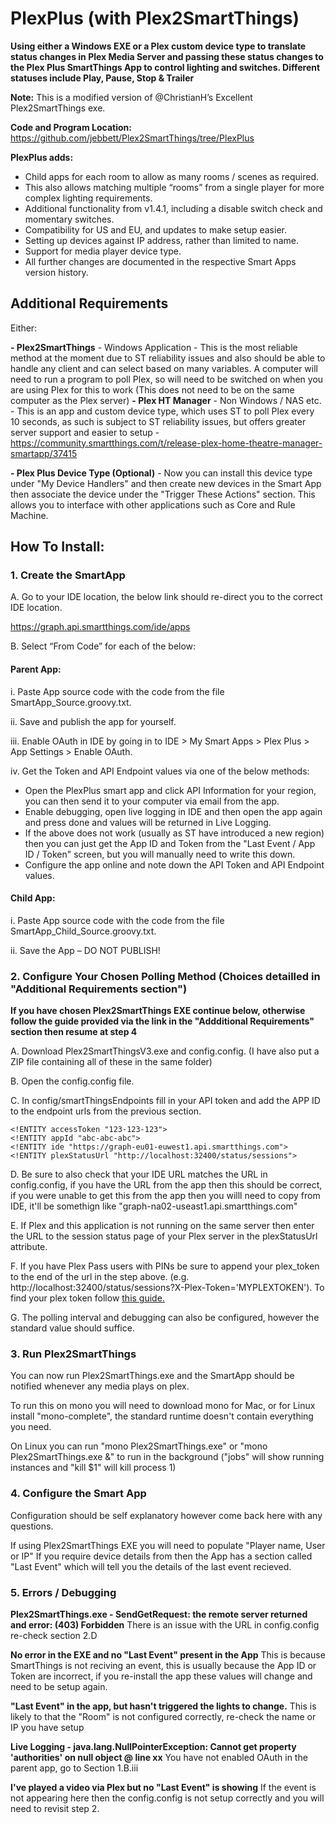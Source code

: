 # PlexPlus (with Plex2SmartThings)

**Using either a Windows EXE or a Plex custom device type to translate status changes in Plex Media Server and passing these status changes to the Plex Plus SmartThings App to control lighting and switches. Different statuses include Play, Pause, Stop & Trailer**

**Note:** This is a modified version of @ChristianH’s Excellent Plex2SmartThings exe. 

**Code and Program Location:**
https://github.com/jebbett/Plex2SmartThings/tree/PlexPlus

**PlexPlus adds:**
- Child apps for each room to allow as many rooms / scenes as required.
- This also allows matching multiple “rooms” from a single player for more complex lighting requirements.
- Additional functionality from v1.4.1, including a disable switch check and momentary switches.
- Compatibility for US and EU, and updates to make setup easier.
- Setting up devices against IP address, rather than limited to name.
- Support for media player device type.
- All further changes are documented in the respective Smart Apps version history.

## Additional Requirements

Either:

**- Plex2SmartThings** - Windows Application - This is the most reliable method at the moment due to ST reliability issues and also should be able to handle any client and can select based on many variables. A computer will need to run a program to poll Plex, so will need to be switched on when you are using Plex for this to work (This does not need to be on the same computer as the Plex server)
**- Plex HT Manager** - Non Windows / NAS etc. - This is an app and custom device type, which uses ST to poll Plex every 10 seconds, as such is subject to ST reliability issues, but offers greater server support and easier to setup - https://community.smartthings.com/t/release-plex-home-theatre-manager-smartapp/37415

**- Plex Plus Device Type (Optional)** - Now you can install this device type under "My Device Handlers" and then create new devices in the Smart App then associate the device under the "Trigger These Actions" section. This allows you to interface with other applications such as Core and Rule Machine.

## How To Install:

### 1. Create the SmartApp

A. Go to your IDE location, the below link should re-direct you to the correct IDE location.

https://graph.api.smartthings.com/ide/apps 

B. Select “From Code” for each of the below:

#### Parent App:

i. Paste App source code with the code from the file SmartApp_Source.groovy.txt.

ii. Save and publish the app for yourself.

iii. Enable OAuth in IDE by going in to IDE > My Smart Apps > Plex Plus > App Settings > Enable OAuth.

iv. Get the Token and API Endpoint values via one of the below methods:

* Open the PlexPlus smart app and click API Information for your region, you can then send it to your computer via email from the app.
* Enable debugging, open live logging in IDE and then open the app again and press done and values will be returned in Live Logging.
* If the above does not work (usually as ST have introduced a new region) then you can just get the App ID and Token from the "Last Event / App ID / Token" screen, but you will manually need to write this down. 
* Configure the app online and note down the API Token and API Endpoint values.

#### Child App:

 i. Paste App source code with the code from the file SmartApp_Child_Source.groovy.txt.

 ii. Save the App – DO NOT PUBLISH!


### 2. Configure Your Chosen Polling Method (Choices detailled in "Additional Requirements section")

**If you have chosen Plex2SmartThings EXE continue below, otherwise follow the guide provided via the link in the "Addditional Requirements" section then resume at step 4**

A. Download Plex2SmartThingsV3.exe and config.config. (I have also put a ZIP file containing all of these in the same folder)

B. Open the config.config file.

C. In config/smartThingsEndpoints fill in your API token and add the APP ID to the endpoint urls from the previous section.

    <!ENTITY accessToken "123-123-123">
    <!ENTITY appId "abc-abc-abc">
    <!ENTITY ide "https://graph-eu01-euwest1.api.smartthings.com">
    <!ENTITY plexStatusUrl "http://localhost:32400/status/sessions">

D. Be sure to also check that your IDE URL matches the URL in config.config, if you have the URL from the app then this should be correct, if you were unable to get this from the app then you willl need to copy from IDE, it'll be somethign like "graph-na02-useast1.api.smartthings.com"
  
E. If Plex and this application is not running on the same server then enter the URL to the session status page of your Plex server in the plexStatusUrl attribute.

F. If you have Plex Pass users with PINs be sure to append your plex_token to the end of the url in the step above. (e.g. http://localhost:32400/status/sessions?X-Plex-Token='MYPLEXTOKEN'). To find your plex token follow [this guide.](https://support.plex.tv/hc/en-us/articles/204059436-Finding-your-account-token-X-Plex-Token)

G. The polling interval and debugging can also be configured, however the standard value should suffice.

### 3. Run Plex2SmartThings

You can now run Plex2SmartThings.exe and the SmartApp should be notified whenever any media plays on plex.

To run this on mono you will need to download mono for Mac, or for Linux install "mono-complete", the standard runtime doesn't contain everything you need.

On Linux you can run "mono Plex2SmartThings.exe" or "mono Plex2SmartThings.exe &" to run in the background ("jobs" will show running instances and "kill $1" will kill process 1)


### 4. Configure the Smart App

Configuration should be self explanatory however come back here with any questions.

If using Plex2SmartThings EXE you will need to populate "Player name, User or IP" If you require device details from  then the App has a section called "Last Event" which will tell you the details of the last event recieved.


### 5. Errors / Debugging

**Plex2SmartThings.exe - SendGetRequest: the remote server returned and error: (403) Forbidden**
There is an issue with the URL in config.config re-check section 2.D

**No error in the EXE and no "Last Event" present in the App**
This is because SmartThings is not reciving an event, this is usually because the App ID or Token are incorrect, if you re-install the app these values will change and need to be setup again.

**"Last Event" in the app, but hasn't triggered the lights to change.**
This is likely to that the "Room" is not configured correctly, re-check the name or IP you have setup

**Live Logging - java.lang.NullPointerException: Cannot get property 'authorities' on null object @ line xx**
You have not enabled OAuth in the parent app, go to Section 1.B.iii 

**I've played a video via Plex but no "Last Event" is showing**
If the event is not appearing here then the config.config is not setup correctly and you will need to revisit step 2.